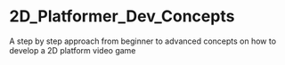 # 2D_Platformer_Dev_Concepts
A step by step approach from beginner to advanced concepts on how to develop a 2D platform video game
